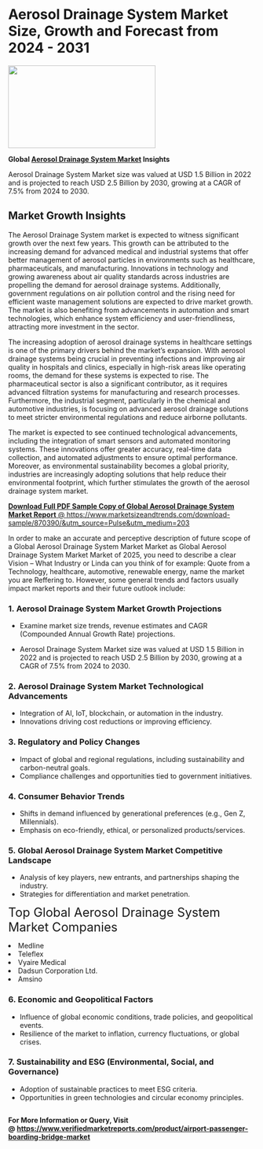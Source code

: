 <H1>Aerosol Drainage System Market Size, Growth and Forecast from 2024 - 2031</H1><img class="aligncenter size-medium wp-image-584254" src="https://thirdeyenews.in/wp-content/uploads/2024/09/Global-Market-Research-300x168.jpeg" alt="" width="300" height="168" /><p><strong>Global&nbsp;<a href="https://www.marketsizeandtrends.com/download-sample/870390/&amp;utm_source=Pulse&amp;utm_medium=203">Aerosol Drainage System Market</a> Insights</strong></p><p>Aerosol Drainage System Market size was valued at USD 1.5 Billion in 2022 and is projected to reach USD 2.5 Billion by 2030, growing at a CAGR of 7.5% from 2024 to 2030.</p><p><h2>Market Growth Insights</h2> <p>The Aerosol Drainage System market is expected to witness significant growth over the next few years. This growth can be attributed to the increasing demand for advanced medical and industrial systems that offer better management of aerosol particles in environments such as healthcare, pharmaceuticals, and manufacturing. Innovations in technology and growing awareness about air quality standards across industries are propelling the demand for aerosol drainage systems. Additionally, government regulations on air pollution control and the rising need for efficient waste management solutions are expected to drive market growth. The market is also benefiting from advancements in automation and smart technologies, which enhance system efficiency and user-friendliness, attracting more investment in the sector.</p> <p><a href="#"></a></p> <p>The increasing adoption of aerosol drainage systems in healthcare settings is one of the primary drivers behind the market’s expansion. With aerosol drainage systems being crucial in preventing infections and improving air quality in hospitals and clinics, especially in high-risk areas like operating rooms, the demand for these systems is expected to rise. The pharmaceutical sector is also a significant contributor, as it requires advanced filtration systems for manufacturing and research processes. Furthermore, the industrial segment, particularly in the chemical and automotive industries, is focusing on advanced aerosol drainage solutions to meet stricter environmental regulations and reduce airborne pollutants.</p> <p>The market is expected to see continued technological advancements, including the integration of smart sensors and automated monitoring systems. These innovations offer greater accuracy, real-time data collection, and automated adjustments to ensure optimal performance. Moreover, as environmental sustainability becomes a global priority, industries are increasingly adopting solutions that help reduce their environmental footprint, which further stimulates the growth of the aerosol drainage system market.</p> <p><a href="#"></p><p><span class=""><strong>Download Full PDF Sample Copy of Global Aerosol Drainage System Market Report</strong> @ <a href="https://www.marketsizeandtrends.com/download-sample/870390/&amp;utm_source=Pulse&amp;utm_medium=203" target="_blank">https://www.marketsizeandtrends.com/download-sample/870390/&amp;utm_source=Pulse&amp;utm_medium=203</a></span></p><p>In order to make an accurate and perceptive description of future scope of a Global&nbsp;Aerosol Drainage System Market Market as Global&nbsp;Aerosol Drainage System Market Market of 2025, you need to describe a clear Vision &ndash; What Industry or Linda can you think of for example: Quote from a Technology, healthcare, automotive, renewable energy, name the market you are Reffering to. However, some general trends and factors usually impact market reports and their future outlook include:</p><h3>1.&nbsp;<strong>Aerosol Drainage System Market Growth Projections</strong></h3><ul><li>Examine market size trends, revenue estimates and CAGR (Compounded Annual Growth Rate) projections.</li><li><p>Aerosol Drainage System Market size was valued at USD 1.5 Billion in 2022 and is projected to reach USD 2.5 Billion by 2030, growing at a CAGR of 7.5% from 2024 to 2030.</p></li></ul><h3>2.&nbsp;<strong>Aerosol Drainage System Market Technological Advancements</strong></h3><ul><li>Integration of AI, IoT, blockchain, or automation in the industry.</li><li>Innovations driving cost reductions or improving efficiency.</li></ul><h3>3.&nbsp;<strong>Regulatory and Policy Changes</strong></h3><ul><li>Impact of global and regional regulations, including sustainability and carbon-neutral goals.</li><li>Compliance challenges and opportunities tied to government initiatives.</li></ul><h3>4.&nbsp;<strong>Consumer Behavior Trends</strong></h3><ul><li>Shifts in demand influenced by generational preferences (e.g., Gen Z, Millennials).</li><li>Emphasis on eco-friendly, ethical, or personalized products/services.</li></ul><h3>5.&nbsp;<strong>Global Aerosol Drainage System Market Competitive Landscape</strong></h3><ul><li>Analysis of key players, new entrants, and partnerships shaping the industry.</li><li>Strategies for differentiation and market penetration.</li></ul><p data-pm-slice="1 1 []"><span style="color: inherit; font-family: inherit; font-size: 25px;">Top Global Aerosol Drainage System Market Companies</span></p><div class="" data-test-id=""><p><li>Medline</li><li> Teleflex</li><li> Vyaire Medical</li><li> Dadsun Corporation Ltd.</li><li> Amsino</li></p></div><h3>6.&nbsp;<strong>Economic and Geopolitical Factors</strong></h3><ul><li>Influence of global economic conditions, trade policies, and geopolitical events.</li><li>Resilience of the market to inflation, currency fluctuations, or global crises.</li></ul><h3>7.&nbsp;<strong>Sustainability and ESG (Environmental, Social, and Governance)</strong></h3><ul><li>Adoption of sustainable practices to meet ESG criteria.</li><li>Opportunities in green technologies and circular economy principles.</li></ul><h2><strong style="font-size: 14px;">For More Information or Query, Visit @&nbsp;</strong><a style="background-color: #ffffff; font-size: 14px;" href="https://www.marketsizeandtrends.com/report/aerosol-drainage-system-market/" target="_blank">https://www.verifiedmarketreports.com/product/airport-passenger-boarding-bridge-market</a></h2>
